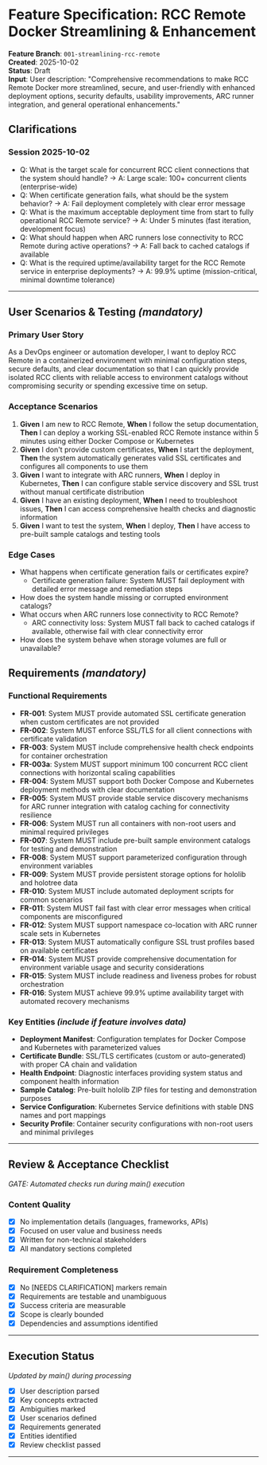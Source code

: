 # Feature Specification: RCC Remote Docker Streamlining & Enhancement

**Feature Branch**: `001-streamlining-rcc-remote`  
**Created**: 2025-10-02  
**Status**: Draft  
**Input**: User description: "Comprehensive recommendations to make RCC Remote Docker more streamlined, secure, and user-friendly with enhanced deployment options, security defaults, usability improvements, ARC runner integration, and general operational enhancements."

## Clarifications

### Session 2025-10-02
- Q: What is the target scale for concurrent RCC client connections that the system should handle? → A: Large scale: 100+ concurrent clients (enterprise-wide)
- Q: When certificate generation fails, what should be the system behavior? → A: Fail deployment completely with clear error message
- Q: What is the maximum acceptable deployment time from start to fully operational RCC Remote service? → A: Under 5 minutes (fast iteration, development focus)
- Q: What should happen when ARC runners lose connectivity to RCC Remote during active operations? → A: Fall back to cached catalogs if available
- Q: What is the required uptime/availability target for the RCC Remote service in enterprise deployments? → A: 99.9% uptime (mission-critical, minimal downtime tolerance)

---

## User Scenarios & Testing *(mandatory)*

### Primary User Story
As a DevOps engineer or automation developer, I want to deploy RCC Remote in a containerized environment with minimal configuration steps, secure defaults, and clear documentation so that I can quickly provide isolated RCC clients with reliable access to environment catalogs without compromising security or spending excessive time on setup.

### Acceptance Scenarios
1. **Given** I am new to RCC Remote, **When** I follow the setup documentation, **Then** I can deploy a working SSL-enabled RCC Remote instance within 5 minutes using either Docker Compose or Kubernetes
2. **Given** I don't provide custom certificates, **When** I start the deployment, **Then** the system automatically generates valid SSL certificates and configures all components to use them
3. **Given** I want to integrate with ARC runners, **When** I deploy in Kubernetes, **Then** I can configure stable service discovery and SSL trust without manual certificate distribution
4. **Given** I have an existing deployment, **When** I need to troubleshoot issues, **Then** I can access comprehensive health checks and diagnostic information
5. **Given** I want to test the system, **When** I deploy, **Then** I have access to pre-built sample catalogs and testing tools

### Edge Cases
- What happens when certificate generation fails or certificates expire?
  - Certificate generation failure: System MUST fail deployment with detailed error message and remediation steps
- How does the system handle missing or corrupted environment catalogs?
- What occurs when ARC runners lose connectivity to RCC Remote?
  - ARC connectivity loss: System MUST fall back to cached catalogs if available, otherwise fail with clear connectivity error
- How does the system behave when storage volumes are full or unavailable?

## Requirements *(mandatory)*

### Functional Requirements
- **FR-001**: System MUST provide automated SSL certificate generation when custom certificates are not provided
- **FR-002**: System MUST enforce SSL/TLS for all client connections with certificate validation
- **FR-003**: System MUST include comprehensive health check endpoints for container orchestration
- **FR-003a**: System MUST support minimum 100 concurrent RCC client connections with horizontal scaling capabilities
- **FR-004**: System MUST support both Docker Compose and Kubernetes deployment methods with clear documentation
- **FR-005**: System MUST provide stable service discovery mechanisms for ARC runner integration with catalog caching for connectivity resilience
- **FR-006**: System MUST run all containers with non-root users and minimal required privileges
- **FR-007**: System MUST include pre-built sample environment catalogs for testing and demonstration
- **FR-008**: System MUST support parameterized configuration through environment variables
- **FR-009**: System MUST provide persistent storage options for hololib and holotree data
- **FR-010**: System MUST include automated deployment scripts for common scenarios
- **FR-011**: System MUST fail fast with clear error messages when critical components are misconfigured
- **FR-012**: System MUST support namespace co-location with ARC runner scale sets in Kubernetes
- **FR-013**: System MUST automatically configure SSL trust profiles based on available certificates
- **FR-014**: System MUST provide comprehensive documentation for environment variable usage and security considerations
- **FR-015**: System MUST include readiness and liveness probes for robust orchestration
- **FR-016**: System MUST achieve 99.9% uptime availability target with automated recovery mechanisms

### Key Entities *(include if feature involves data)*
- **Deployment Manifest**: Configuration templates for Docker Compose and Kubernetes with parameterized values
- **Certificate Bundle**: SSL/TLS certificates (custom or auto-generated) with proper CA chain and validation
- **Health Endpoint**: Diagnostic interfaces providing system status and component health information
- **Sample Catalog**: Pre-built hololib ZIP files for testing and demonstration purposes
- **Service Configuration**: Kubernetes Service definitions with stable DNS names and port mappings
- **Security Profile**: Container security configurations with non-root users and minimal privileges

---

## Review & Acceptance Checklist
*GATE: Automated checks run during main() execution*

### Content Quality
- [x] No implementation details (languages, frameworks, APIs)
- [x] Focused on user value and business needs
- [x] Written for non-technical stakeholders
- [x] All mandatory sections completed

### Requirement Completeness
- [x] No [NEEDS CLARIFICATION] markers remain
- [x] Requirements are testable and unambiguous  
- [x] Success criteria are measurable
- [x] Scope is clearly bounded
- [x] Dependencies and assumptions identified

---

## Execution Status
*Updated by main() during processing*

- [x] User description parsed
- [x] Key concepts extracted
- [x] Ambiguities marked
- [x] User scenarios defined
- [x] Requirements generated
- [x] Entities identified
- [x] Review checklist passed

---
